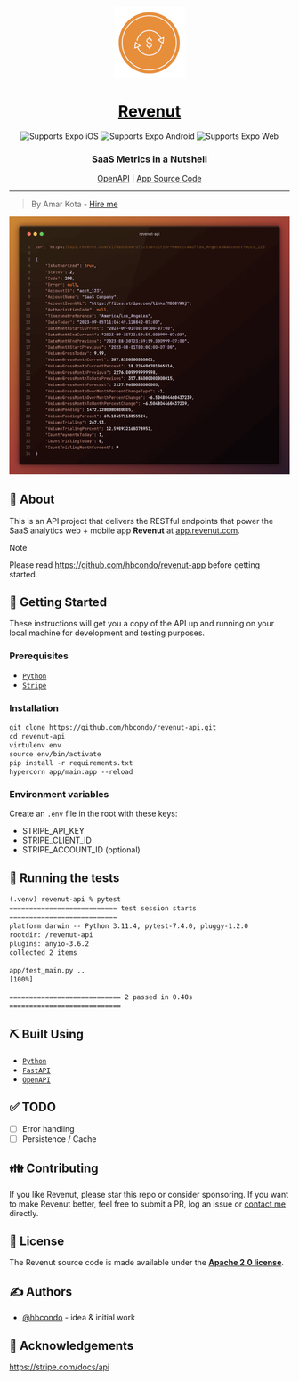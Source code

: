 <div align="center">
  <a href="https://revenut.com/" style="color: black;">
    <img alt="revenut" src="https://github.com/hbcondo/revenut-app/raw/main/docs/assets/Revenut-logo-128x128.png" width="128" height="128">
    <h1>Revenut</h1>
  </a>
</div>

<div align="center">
  <!-- iOS -->
  <img alt="Supports Expo iOS" longdesc="Supports Expo iOS" src="https://img.shields.io/badge/iOS-4630EB.svg?style=flat-square&logo=APPLE&labelColor=999999&logoColor=fff" />
  <!-- Android -->
  <img alt="Supports Expo Android" longdesc="Supports Expo Android" src="https://img.shields.io/badge/Android-4630EB.svg?style=flat-square&logo=ANDROID&labelColor=A4C639&logoColor=fff" />
  <!-- Web -->
  <img alt="Supports Expo Web" longdesc="Supports Expo Web" src="https://img.shields.io/badge/web-4630EB.svg?style=flat-square&logo=GOOGLE-CHROME&labelColor=4285F4&logoColor=fff" />

  <h3 align="center">SaaS Metrics in a Nutshell</h3>
  <a href="https://api.revenut.com/docs">OpenAPI</a> | <a href="https://github.com/hbcondo/revenut-app">App Source Code</a>
</div>

---
> By Amar Kota - [Hire me](https://amarkota.com/resume)

![revenut-api](https://github.com/hbcondo/revenut-app/blob/main/docs/assets/Revenut-cURL.png?raw=true)

## 🧐 About
This is an API project that delivers the RESTful endpoints that power the SaaS analytics web + mobile app **Revenut** at [app.revenut.com](https://app.revenut.com). 

> [!NOTE]
> Please read https://github.com/hbcondo/revenut-app before getting started.

## 🏁 Getting Started
These instructions will get you a copy of the API up and running on your local machine for development and testing purposes.

### Prerequisites
- [```Python```](https://www.python.org)
- [```Stripe```](https://stripe.com)

### Installation
```cli
git clone https://github.com/hbcondo/revenut-api.git
cd revenut-api
virtulenv env
source env/bin/activate
pip install -r requirements.txt
hypercorn app/main:app --reload
```

### Environment variables
Create an ```.env``` file in the root with these keys:
- STRIPE_API_KEY
- STRIPE_CLIENT_ID
- STRIPE_ACCOUNT_ID (optional)

## 🔧 Running the tests
```cli
(.venv) revenut-api % pytest
=========================== test session starts ===========================
platform darwin -- Python 3.11.4, pytest-7.4.0, pluggy-1.2.0
rootdir: /revenut-api
plugins: anyio-3.6.2
collected 2 items                                                         

app/test_main.py ..                                                 [100%]

============================ 2 passed in 0.40s ============================
```

## ⛏️ Built Using
- [```Python```](https://www.python.org)
- [```FastAPI```](https://fastapi.tiangolo.com)
- [```OpenAPI```](https://www.openapis.org)

## ✅ TODO
- [ ] Error handling
- [ ] Persistence / Cache

## 👪 Contributing
If you like Revenut, please star this repo or consider sponsoring. If you want to make Revenut better, feel free to submit a PR, log an issue or [contact me](https://amarkota.com/contact) directly.

## 🔖 License
The Revenut source code is made available under the [**Apache 2.0 license**](LICENSE).

## ✍️ Authors
- [@hbcondo](https://github.com/hbcondo) - idea & initial work

## 🎉 Acknowledgements
https://stripe.com/docs/api
